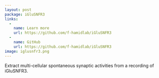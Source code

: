 ```yaml
---
layout: post
package: iGluSNFR3
links:
  -
    name: Learn more
    url: https://github.com/f-hamidlab/iGluSNFR3 
  -
    name: GitHub
    url: https://github.com/f-hamidlab/iGluSNFR3
image: iglusnfr3.png
---
```


Extract multi-cellular spontaneous synaptic activities from a recording of iGluSNFR3.

